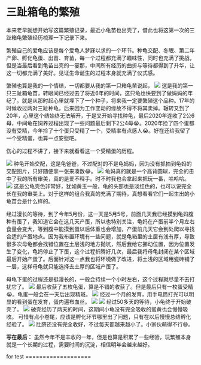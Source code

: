 # 三趾箱龟的繁殖
<page-tags text="发布于：2021-07-03"></page-tags>

本来老早就想开始写这篇繁殖记录，最近小龟苗也出壳了，借此也将这第一次的三趾箱龟繁殖经历梳理一下记录下来。


繁殖自己的爱龟应该是每个爱龟人梦寐以求的一个环节。种龟交配、冬眠、第二年产卵、孵化龟蛋、出苗、育苗，每一个过程都充满了趣味性，同时也充满了挑战，但是当最后看到龟苗出壳的一霎那，中间所有经历的曲折与等待都得到了升华，让这一切都充满了美好。见证生命诞生的过程本身就充满了仪式感。

繁殖也算是我的一个情结，一切都要从我的第一只箱龟苗说起，
<image-container>
  <img src="./1.jpeg"/>
</image-container>
<image-description text="图片拍摄于2015年8月23日"/>
这是我的第一只三趾箱龟苗，转眼间已经过去了将近6年的时间，这只龟也快要到了做妈妈的年纪了。就是从那时起心里就埋下了一个种子，将来我一定要繁殖这个品种。17年的时候收过两对三趾种龟，后来因为工作变动的缘故不得不将其卖掉。辗转又到了20年，心里这个结始终无法解开，于是又开始寻找种龟，最后2020年连收了2公6母，中间龟在饲养过程出现了一些问题最后剩下2公4母😭。2020年捡了四个蛋都没有受精，今年捡了十个蛋只受精了一个，受精率有点感人😭。好在还给我留了一个受精蛋，也算一点安慰吧。

伤心的过程不讲了，接下来就看看这一个受精蛋的历程。

<image-container>
  <img src="./2.jpeg"/>
</image-container>
<image-description text="这是2020年的时候"/>
种龟开始交配，这是龟爸爸，不过配对的不是龟妈妈，因为没有抓拍到龟妈的交配图片，只好随便拿一张来凑数😂。

<image-container>
  <img src="./3.jpeg"/>
</image-container>
<image-description text="龟妈写真"/>
龟妈真的就是一个高背圆球，完全的击中了我的所有审美，真的是爱不释手。时不时我也会拿起来把玩一番，哈哈哈。
<image-container>
  <img src="./4.jpeg"/>
</image-container>
<image-description text="龟爸的特写"/>
这是公龟壳色非常好，犹如黄玉一般，龟的头部也是淡红色的，也可以说完全长在我的审美上。对于这样的组合我真的充满了期待，真想看看它们一起生出的小龟苗会是什么样的。

经过漫长的等待，到了今年5月份，这一天是5月5号，前面几天我已经摸到龟妈腹种有蛋了，我知道它会在这几天产蛋，所以也特别关注，龟妈在产蛋前半个月左右食量会变大，等到腹中能摸到蛋以后体重也会增加，产蛋前几天它会到处爬以寻找合适的产蛋地点。因为我布置环境有一些问题，就是龟箱里的土层有浅有厚，导致很多次母龟都会找错位置在土层浅的地方抛坑，然后我给它挪动位置，因为位置发生了变化，龟妈停止了下蛋，这个过程折腾好几次，最后我将母龟封闭在某个区域最后开始产蛋了。后面针对这一点我也将环境做了改进，将土浅的区域用瓷砖铺了一层，这样母龟就只能选择去土厚的区域产蛋了。

<video-container>
  <source src="./5.mp4"/>
</video-container>
<image-description text="龟妈下完蛋了"/>
母龟下蛋的过程还是挺漫长的，一般会持续一个小时左右，这个过程就尽量不去打扰它了。
<image-container>
  <img src="./6.jpeg"/>
</image-container>
<image-description text="收获"/>
最后收获了五枚龟蛋，算是不错的收获了。但是最后只有一枚蛋受精😭。龟蛋一般会在一天后出现精斑。

<image-container>
  <img src="./7.jpeg"/>
</image-container>
<image-description text="龟蛋的发育，2020年6月7日"/>
经过一个月的发育，用手电筒打光可以明显的看到蛋在发育，蛋内遍布血丝。
<image-container>
  <img src="./8.jpeg"/>
</image-container>
<image-description text="6月28日"/> 
<video-container>
  <source src="./9.mp4"/>
</video-container>
<image-description text="6月28日"/> 
<image-container>
  <img src="./10.jpeg"/>
</image-container>
<image-description text="6月28日"/> 
经过50多天的等待，小龟终于开始破壳了。
<image-container>
  <img src="./11.jpeg"/>
</image-container>
<image-description text="6月30日"/> 
破壳经历了两天的时间，这期间小龟没有完全吸收的蛋黄也会慢慢吸收。
<video-container>
  <source src="./12.mp4"/>
</video-container>
<image-description text="7月2日"/> 
<image-container>
可惜有点小卷尾，应该是孵化环节哪里出了问题，只有在以后慢慢总结孵化经验了。
  <img src="./13.jpeg"/>
</image-container>
<image-description text="7月2日"/> 
肚脐还没有完全收好，不过每天都越来越小了。小家伙萌得不行😄。

**写在最后：** 虽然今年不是丰收的一年，但是也算是积累了一些经验，玩繁殖本身就是一个长期的过程，需要时间的沉淀，相信明年会越来越好。


for test ===================